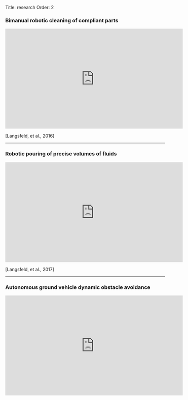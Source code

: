 Title: research
Order: 2

### Bimanual robotic cleaning of compliant parts

<iframe width="560" height="315" src="https://www.youtube.com/embed/JANvQSgpqog"
frameborder="0" allowfullscreen></iframe>

\[Langsfeld, et al., 2016\]

---

### Robotic pouring of precise volumes of fluids

<iframe width="560" height="315" src="https://www.youtube.com/embed/S6qHqro6f_A"
frameborder="0" allowfullscreen></iframe>

\[Langsfeld, et al., 2017\]

---

### Autonomous ground vehicle dynamic obstacle avoidance

<iframe width="560" height="315" src="https://www.youtube.com/embed/EBIBlDyvVJo"
frameborder="0" allowfullscreen></iframe>
